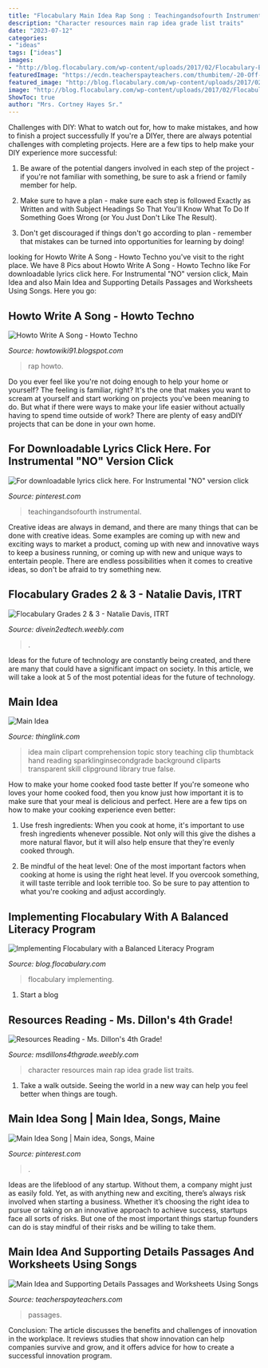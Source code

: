 ```yaml
---
title: "Flocabulary Main Idea Rap Song : Teachingandsofourth Instrumental"
description: "Character resources main rap idea grade list traits"
date: "2023-07-12"
categories:
- "ideas"
tags: ["ideas"]
images:
- "http://blog.flocabulary.com/wp-content/uploads/2017/02/Flocabulary-Balanced-Literacy-Lyrics-768x401.png"
featuredImage: "https://ecdn.teacherspayteachers.com/thumbitem/-20-Off-for-48hrs-Main-Idea-Supporting-Details-Activities-Using-Rap-Bundle-2-4852791-1575406477/original-4852791-2.jpg"
featured_image: "http://blog.flocabulary.com/wp-content/uploads/2017/02/Flocabulary-Balanced-Literacy-Lyrics-768x401.png"
image: "http://blog.flocabulary.com/wp-content/uploads/2017/02/Flocabulary-Balanced-Literacy-Lyrics-768x401.png"
ShowToc: true
author: "Mrs. Cortney Hayes Sr."
---
```



Challenges with DIY: What to watch out for, how to make mistakes, and how to finish a project successfully
If you're a DIYer, there are always potential challenges with completing projects. Here are a few tips to help make your DIY experience more successful: 
1. Be aware of the potential dangers involved in each step of the project - if you're not familiar with something, be sure to ask a friend or family member for help.

2. Make sure to have a plan - make sure each step is followed Exactly as Written and with Subject Headings So That You'll Know What To Do If Something Goes Wrong (or You Just Don't Like The Result).

3. Don't get discouraged if things don't go according to plan - remember that mistakes can be turned into opportunities for learning by doing!

	

		
looking for Howto Write A Song - Howto Techno you've visit to the right place. We have 8 Pics about Howto Write A Song - Howto Techno like For downloadable lyrics click here. For Instrumental &quot;NO&quot; version click, Main Idea and also Main Idea and Supporting Details Passages and Worksheets Using Songs. Here you go:
		
    
## Howto Write A Song - Howto Techno

<img loading=lazy src="https://www.wikihow.com/images/thumb/c/ca/Write-a-Song-Step-7-Version-2.jpg/aid30232-v4-728px-Write-a-Song-Step-7-Version-2.jpg" onerror="this.onerror=null;this.src='https://tse2.mm.bing.net/th?id=OIP.mtAyag2n9ZhexMay6rmPNgHaFj&amp;pid=15.1';" alt="Howto Write A Song - Howto Techno">

_Source: howtowiki91.blogspot.com_

>rap howto. 

	

Do you ever feel like you're not doing enough to help your home or yourself? The feeling is familiar, right? It's the one that makes you want to scream at yourself and start working on projects you've been meaning to do. But what if there were ways to make your life easier without actually having to spend time outside of work? There are plenty of easy andDIY projects that can be done in your own home.

    
## For Downloadable Lyrics Click Here. For Instrumental &quot;NO&quot; Version Click

<img loading=lazy src="https://i.pinimg.com/originals/db/d8/2b/dbd82b6ef62df38ba9e4b9d5b7452ff9.jpg" onerror="this.onerror=null;this.src='https://tse4.mm.bing.net/th?id=OIP.7QyFLauBdPu3XO4187p14gHaD4&amp;pid=15.1';" alt="For downloadable lyrics click here. For Instrumental &quot;NO&quot; version click">

_Source: pinterest.com_

>teachingandsofourth instrumental. 

	

Creative ideas are always in demand, and there are many things that can be done with creative ideas. Some examples are coming up with new and exciting ways to market a product, coming up with new and innovative ways to keep a business running, or coming up with new and unique ways to entertain people. There are endless possibilities when it comes to creative ideas, so don't be afraid to try something new.

    
## Flocabulary Grades 2 &amp; 3 - Natalie Davis, ITRT

<img loading=lazy src="http://divein2edtech.weebly.com/uploads/3/9/4/2/39425135/1965756_orig.jpg" onerror="this.onerror=null;this.src='https://tse2.mm.bing.net/th?id=OIP.Npx_gzy2QcxAA3eX4QAcHgHaJU&amp;pid=15.1';" alt="Flocabulary Grades 2 &amp; 3 - Natalie Davis, ITRT">

_Source: divein2edtech.weebly.com_

>. 

	

Ideas for the future of technology are constantly being created, and there are many that could have a significant impact on society. In this article, we will take a look at 5 of the most potential ideas for the future of technology.

    
## Main Idea

<img loading=lazy src="https://cdn.thinglink.me/api/image/699451200495419394/1240/10/scaletowidth" onerror="this.onerror=null;this.src='https://tse1.mm.bing.net/th?id=OIP.dbE3qsWHM5lPAagb3D9p2QHaH1&amp;pid=15.1';" alt="Main Idea">

_Source: thinglink.com_

>idea main clipart comprehension topic story teaching clip thumbtack hand reading sparklinginsecondgrade background cliparts transparent skill clipground library true false. 

	

How to make your home cooked food taste better
If you're someone who loves your home cooked food, then you know just how important it is to make sure that your meal is delicious and perfect. Here are a few tips on how to make your cooking experience even better: 
1. Use fresh ingredients: When you cook at home, it's important to use fresh ingredients whenever possible. Not only will this give the dishes a more natural flavor, but it will also help ensure that they're evenly cooked through.

2. Be mindful of the heat level: One of the most important factors when cooking at home is using the right heat level. If you overcook something, it will taste terrible and look terrible too. So be sure to pay attention to what you're cooking and adjust accordingly.


    
## Implementing Flocabulary With A Balanced Literacy Program

<img loading=lazy src="http://blog.flocabulary.com/wp-content/uploads/2017/02/Flocabulary-Balanced-Literacy-Lyrics-768x401.png" onerror="this.onerror=null;this.src='https://tse1.mm.bing.net/th?id=OIP.BJn9ilPIHqJOZ7EhjLjnkAHaD3&amp;pid=15.1';" alt="Implementing Flocabulary with a Balanced Literacy Program">

_Source: blog.flocabulary.com_

>flocabulary implementing. 

	

1. Start a blog

    
## Resources Reading - Ms. Dillon&#039;s 4th Grade!

<img loading=lazy src="http://msdillons4thgrade.weebly.com/uploads/2/2/6/4/22643508/2244362.jpg?359" onerror="this.onerror=null;this.src='https://tse1.mm.bing.net/th?id=OIP.L_6wDsgWznTGtWot1KMhzAAAAA&amp;pid=15.1';" alt="Resources Reading - Ms. Dillon&#039;s 4th Grade!">

_Source: msdillons4thgrade.weebly.com_

>character resources main rap idea grade list traits. 

	

1. Take a walk outside. Seeing the world in a new way can help you feel better when things are tough.

    
## Main Idea Song | Main Idea, Songs, Maine

<img loading=lazy src="https://i.pinimg.com/originals/f4/40/2a/f4402a6fba2b1e5307879e0544928d89.jpg" onerror="this.onerror=null;this.src='https://tse2.mm.bing.net/th?id=OIP.YM1SywtGR3rX3WyKoftshwHaFj&amp;pid=15.1';" alt="Main Idea Song | Main idea, Songs, Maine">

_Source: pinterest.com_

>. 

	

Ideas are the lifeblood of any startup. Without them, a company might just as easily fold. Yet, as with anything new and exciting, there’s always risk involved when starting a business. Whether it’s choosing the right idea to pursue or taking on an innovative approach to achieve success, startups face all sorts of risks. But one of the most important things startup founders can do is stay mindful of their risks and be willing to take them.

    
## Main Idea And Supporting Details Passages And Worksheets Using Songs

<img loading=lazy src="https://ecdn.teacherspayteachers.com/thumbitem/-20-Off-for-48hrs-Main-Idea-Supporting-Details-Activities-Using-Rap-Bundle-2-4852791-1575406477/original-4852791-2.jpg" onerror="this.onerror=null;this.src='https://tse1.mm.bing.net/th?id=OIP.bHSdikg5YKSoYMKEixMgMwAAAA&amp;pid=15.1';" alt="Main Idea and Supporting Details Passages and Worksheets Using Songs">

_Source: teacherspayteachers.com_

>passages. 

	

Conclusion:
The article discusses the benefits and challenges of innovation in the workplace. It reviews studies that show innovation can help companies survive and grow, and it offers advice for how to create a successful innovation program.

